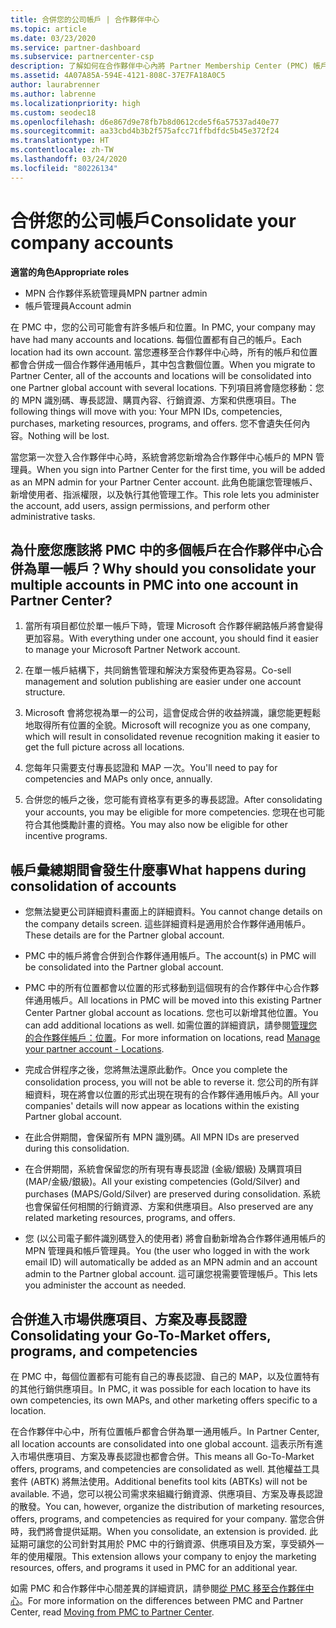 ```yaml
---
title: 合併您的公司帳戶 | 合作夥伴中心
ms.topic: article
ms.date: 03/23/2020
ms.service: partner-dashboard
ms.subservice: partnercenter-csp
description: 了解如何在合作夥伴中心內將 Partner Membership Center (PMC) 帳戶合併成一個帳戶。 此程序適用於從 PMC 移轉至合作夥伴中心。
ms.assetid: 4A07A85A-594E-4121-808C-37E7FA18A0C5
author: laurabrenner
ms.author: labrenne
ms.localizationpriority: high
ms.custom: seodec18
ms.openlocfilehash: d6e867d9e78fb7b8d0612cde5f6a57537ad40e77
ms.sourcegitcommit: aa33cbd4b3b2f575afcc71ffbdfdc5b45e372f24
ms.translationtype: HT
ms.contentlocale: zh-TW
ms.lasthandoff: 03/24/2020
ms.locfileid: "80226134"
---
```

# <a name="consolidate-your-company-accounts"></a><span data-ttu-id="79e23-104">合併您的公司帳戶</span><span class="sxs-lookup"><span data-stu-id="79e23-104">Consolidate your company accounts</span></span>

<span data-ttu-id="79e23-105">**適當的角色**</span><span class="sxs-lookup"><span data-stu-id="79e23-105">**Appropriate roles**</span></span>

- <span data-ttu-id="79e23-106">MPN 合作夥伴系統管理員</span><span class="sxs-lookup"><span data-stu-id="79e23-106">MPN partner admin</span></span>
- <span data-ttu-id="79e23-107">帳戶管理員</span><span class="sxs-lookup"><span data-stu-id="79e23-107">Account admin</span></span>

<span data-ttu-id="79e23-108">在 PMC 中，您的公司可能會有許多帳戶和位置。</span><span class="sxs-lookup"><span data-stu-id="79e23-108">In PMC, your company may have had many accounts and locations.</span></span> <span data-ttu-id="79e23-109">每個位置都有自己的帳戶。</span><span class="sxs-lookup"><span data-stu-id="79e23-109">Each location had its own account.</span></span> <span data-ttu-id="79e23-110">當您遷移至合作夥伴中心時，所有的帳戶和位置都會合併成一個合作夥伴通用帳戶，其中包含數個位置。</span><span class="sxs-lookup"><span data-stu-id="79e23-110">When you migrate to Partner Center, all of the accounts and locations will be consolidated into one Partner global account with several locations.</span></span> <span data-ttu-id="79e23-111">下列項目將會隨您移動：您的 MPN 識別碼、專長認證、購買內容、行銷資源、方案和供應項目。</span><span class="sxs-lookup"><span data-stu-id="79e23-111">The following things will move with you: Your MPN IDs, competencies, purchases, marketing resources, programs, and offers.</span></span> <span data-ttu-id="79e23-112">您不會遺失任何內容。</span><span class="sxs-lookup"><span data-stu-id="79e23-112">Nothing will be lost.</span></span>

<span data-ttu-id="79e23-113">當您第一次登入合作夥伴中心時，系統會將您新增為合作夥伴中心帳戶的 MPN 管理員。</span><span class="sxs-lookup"><span data-stu-id="79e23-113">When you sign into Partner Center for the first time, you will be added as an MPN admin for your Partner Center account.</span></span> <span data-ttu-id="79e23-114">此角色能讓您管理帳戶、新增使用者、指派權限，以及執行其他管理工作。</span><span class="sxs-lookup"><span data-stu-id="79e23-114">This role lets you administer the account, add users, assign permissions, and perform other administrative tasks.</span></span>

## <a name="why-should-you-consolidate-your-multiple-accounts-in-pmc-into-one-account-in-partner-center"></a><span data-ttu-id="79e23-115">為什麼您應該將 PMC 中的多個帳戶在合作夥伴中心合併為單一帳戶？</span><span class="sxs-lookup"><span data-stu-id="79e23-115">Why should you consolidate your multiple accounts in PMC into one account in Partner Center?</span></span>

1. <span data-ttu-id="79e23-116">當所有項目都位於單一帳戶下時，管理 Microsoft 合作夥伴網路帳戶將會變得更加容易。</span><span class="sxs-lookup"><span data-stu-id="79e23-116">With everything under one account, you should find it easier to manage your Microsoft Partner Network account.</span></span>

2. <span data-ttu-id="79e23-117">在單一帳戶結構下，共同銷售管理和解決方案發佈更為容易。</span><span class="sxs-lookup"><span data-stu-id="79e23-117">Co-sell management and solution publishing are easier under one account structure.</span></span>

3. <span data-ttu-id="79e23-118">Microsoft 會將您視為單一的公司，這會促成合併的收益辨識，讓您能更輕鬆地取得所有位置的全貌。</span><span class="sxs-lookup"><span data-stu-id="79e23-118">Microsoft will recognize you as one company, which will result in consolidated revenue recognition making it easier to get the full picture across all locations.</span></span>  

4. <span data-ttu-id="79e23-119">您每年只需要支付專長認證和 MAP 一次。</span><span class="sxs-lookup"><span data-stu-id="79e23-119">You'll need to pay for competencies and MAPs only once, annually.</span></span>

5. <span data-ttu-id="79e23-120">合併您的帳戶之後，您可能有資格享有更多的專長認證。</span><span class="sxs-lookup"><span data-stu-id="79e23-120">After consolidating your accounts, you may be eligible for more competencies.</span></span> <span data-ttu-id="79e23-121">您現在也可能符合其他獎勵計畫的資格。</span><span class="sxs-lookup"><span data-stu-id="79e23-121">You may also now be eligible for other incentive programs.</span></span>


## <a name="what-happens-during-consolidation-of-accounts"></a><span data-ttu-id="79e23-122">帳戶彙總期間會發生什麼事</span><span class="sxs-lookup"><span data-stu-id="79e23-122">What happens during consolidation of accounts</span></span>

- <span data-ttu-id="79e23-123">您無法變更公司詳細資料畫面上的詳細資料。</span><span class="sxs-lookup"><span data-stu-id="79e23-123">You cannot change details on the company details screen.</span></span> <span data-ttu-id="79e23-124">這些詳細資料是適用於合作夥伴通用帳戶。</span><span class="sxs-lookup"><span data-stu-id="79e23-124">These details are for the Partner global account.</span></span> 

- <span data-ttu-id="79e23-125">PMC 中的帳戶將會合併到合作夥伴通用帳戶。</span><span class="sxs-lookup"><span data-stu-id="79e23-125">The account(s) in PMC will be consolidated into the Partner global account.</span></span>

- <span data-ttu-id="79e23-126">PMC 中的所有位置都會以位置的形式移動到這個現有的合作夥伴中心合作夥伴通用帳戶。</span><span class="sxs-lookup"><span data-stu-id="79e23-126">All locations in PMC will be moved into this existing Partner Center Partner global account as locations.</span></span> <span data-ttu-id="79e23-127">您也可以新增其他位置。</span><span class="sxs-lookup"><span data-stu-id="79e23-127">You can add additional locations as well.</span></span> <span data-ttu-id="79e23-128">如需位置的詳細資訊，請參閱[管理您的合作夥伴帳戶：位置](manage-locations.md)。</span><span class="sxs-lookup"><span data-stu-id="79e23-128">For more information on locations, read  [Manage your partner account - Locations](manage-locations.md).</span></span>

- <span data-ttu-id="79e23-129">完成合併程序之後，您將無法還原此動作。</span><span class="sxs-lookup"><span data-stu-id="79e23-129">Once you complete the consolidation process, you will not be able to reverse it.</span></span> <span data-ttu-id="79e23-130">您公司的所有詳細資料，現在將會以位置的形式出現在現有的合作夥伴通用帳戶內。</span><span class="sxs-lookup"><span data-stu-id="79e23-130">All your companies' details will now appear as locations within the existing Partner global account.</span></span> 

- <span data-ttu-id="79e23-131">在此合併期間，會保留所有 MPN 識別碼。</span><span class="sxs-lookup"><span data-stu-id="79e23-131">All MPN IDs are preserved during this consolidation.</span></span>

- <span data-ttu-id="79e23-132">在合併期間，系統會保留您的所有現有專長認證 (金級/銀級) 及購買項目 (MAP/金級/銀級)。</span><span class="sxs-lookup"><span data-stu-id="79e23-132">All your existing competencies (Gold/Silver) and purchases (MAPS/Gold/Silver) are preserved during consolidation.</span></span> <span data-ttu-id="79e23-133">系統也會保留任何相關的行銷資源、方案和供應項目。</span><span class="sxs-lookup"><span data-stu-id="79e23-133">Also preserved are any related marketing resources, programs, and offers.</span></span>

- <span data-ttu-id="79e23-134">您 (以公司電子郵件識別碼登入的使用者) 將會自動新增為合作夥伴通用帳戶的 MPN 管理員和帳戶管理員。</span><span class="sxs-lookup"><span data-stu-id="79e23-134">You (the user who logged in with the work email ID) will automatically be added as an MPN admin and an account admin to the Partner global account.</span></span> <span data-ttu-id="79e23-135">這可讓您視需要管理帳戶。</span><span class="sxs-lookup"><span data-stu-id="79e23-135">This lets you administer the account as needed.</span></span>

## <a name="consolidating-your-go-to-market-offers-programs-and-competencies"></a><span data-ttu-id="79e23-136">合併進入市場供應項目、方案及專長認證</span><span class="sxs-lookup"><span data-stu-id="79e23-136">Consolidating your Go-To-Market offers, programs, and competencies</span></span>

<span data-ttu-id="79e23-137">在 PMC 中，每個位置都有可能有自己的專長認證、自己的 MAP，以及位置特有的其他行銷供應項目。</span><span class="sxs-lookup"><span data-stu-id="79e23-137">In PMC, it was possible for each location to have its own competencies, its own MAPs, and other marketing offers specific to a location.</span></span>

<span data-ttu-id="79e23-138">在合作夥伴中心中，所有位置帳戶都會合併為單一通用帳戶。</span><span class="sxs-lookup"><span data-stu-id="79e23-138">In Partner Center, all location accounts are consolidated into one global account.</span></span> <span data-ttu-id="79e23-139">這表示所有進入市場供應項目、方案及專長認證也都會合併。</span><span class="sxs-lookup"><span data-stu-id="79e23-139">This means all Go-To-Market offers, programs, and competencies are consolidated as well.</span></span> <span data-ttu-id="79e23-140">其他權益工具套件 (ABTK) 將無法使用。</span><span class="sxs-lookup"><span data-stu-id="79e23-140">Additional benefits tool kits (ABTKs) will not be available.</span></span> <span data-ttu-id="79e23-141">不過，您可以視公司需求來組織行銷資源、供應項目、方案及專長認證的散發。</span><span class="sxs-lookup"><span data-stu-id="79e23-141">You can, however, organize the distribution of marketing resources, offers, programs, and competencies as required for your company.</span></span> <span data-ttu-id="79e23-142">當您合併時，我們將會提供延期。</span><span class="sxs-lookup"><span data-stu-id="79e23-142">When you consolidate, an extension is provided.</span></span> <span data-ttu-id="79e23-143">此延期可讓您的公司針對其用於 PMC 中的行銷資源、供應項目及方案，享受額外一年的使用權限。</span><span class="sxs-lookup"><span data-stu-id="79e23-143">This extension allows your company to enjoy the marketing resources, offers, and programs it used in PMC for an additional year.</span></span>

<span data-ttu-id="79e23-144">如需 PMC 和合作夥伴中心間差異的詳細資訊，請參閱[從 PMC 移至合作夥伴中心](guide-to-migration.md)。</span><span class="sxs-lookup"><span data-stu-id="79e23-144">For more information on the differences between PMC and Partner Center, read [Moving from PMC to Partner Center](guide-to-migration.md).</span></span>

